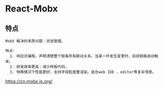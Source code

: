 # React-Mobx
## 特点

```
MobX 解决的本质问题：状态管理。

特点:
  1. 响应式编程。声明清楚整个链条所有联动关系，当某一环发生变更时，后续链路自动触发。
  2. 研发效率更高：减少样板代码。
  3. 特殊情况下性能更好，支持字段粒度重渲染。适合web IDE 、editor等复杂场景。
```

https://cn.mobx.js.org/